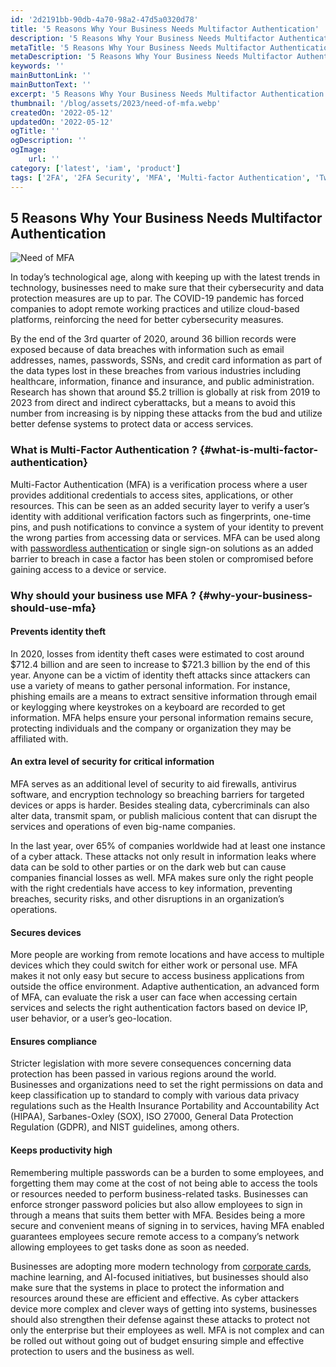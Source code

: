 ```yaml
---
id: '2d2191bb-90db-4a70-98a2-47d5a0320d78'
title: '5 Reasons Why Your Business Needs Multifactor Authentication'
description: '5 Reasons Why Your Business Needs Multifactor Authentication - Learn what is multifactor authentication and why should your business use MFA?'
metaTitle: '5 Reasons Why Your Business Needs Multifactor Authentication'
metaDescription: '5 Reasons Why Your Business Needs Multifactor Authentication - Learn what is multifactor authentication and why should your business use MFA?'
keywords: ''
mainButtonLink: ''
mainButtonText: ''
excerpt: '5 Reasons Why Your Business Needs Multifactor Authentication - Learn what is multifactor authentication and why should your business use MFA?'
thumbnail: '/blog/assets/2023/need-of-mfa.webp'
createdOn: '2022-05-12'
updatedOn: '2022-05-12'
ogTitle: ''
ogDescription: ''
ogImage:
    url: ''
category: ['latest', 'iam', 'product']
tags: ['2FA', '2FA Security', 'MFA', 'Multi-factor Authentication', 'Two Factor']
---
```


## 5 Reasons Why Your Business Needs Multifactor Authentication

![Need of MFA](/blog/assets/2023/need-of-mfa.webp)

In today’s technological age, along with keeping up with the latest trends in technology, businesses need to make sure that their cybersecurity and data protection measures are up to par. The COVID-19 pandemic has forced companies to adopt remote working practices and utilize cloud-based platforms, reinforcing the need for better cybersecurity measures.

By the end of the 3rd quarter of 2020, around 36 billion records were exposed because of data breaches with information such as email addresses, names, passwords, SSNs, and credit card information as part of the data types lost in these breaches from various industries including healthcare, information, finance and insurance, and public administration. Research has shown that around $5.2 trillion is globally at risk from 2019 to 2023 from direct and indirect cyberattacks, but a means to avoid this number from increasing is by nipping these attacks from the bud and utilize better defense systems to protect data or access services.

### What is Multi-Factor Authentication ? {#what-is-multi-factor-authentication}

Multi-Factor Authentication (MFA) is a verification process where a user provides additional credentials to access sites, applications, or other resources. This can be seen as an added security layer to verify a user’s identity with additional verification factors such as fingerprints, one-time pins, and push notifications to convince a system of your identity to prevent the wrong parties from accessing data or services. MFA can be used along with [passwordless authentication](https://blog.miniorange.com/passwordless-authentication/) or single sign-on solutions as an added barrier to breach in case a factor has been stolen or compromised before gaining access to a device or service.

### Why should your business use MFA ? {#why-your-business-should-use-mfa}

#### Prevents identity theft

In 2020, losses from identity theft cases were estimated to cost around $712.4 billion and are seen to increase to $721.3 billion by the end of this year. Anyone can be a victim of identity theft attacks since attackers can use a variety of means to gather personal information. For instance, phishing emails are a means to extract sensitive information through email or keylogging where keystrokes on a keyboard are recorded to get information. MFA helps ensure your personal information remains secure, protecting individuals and the company or organization they may be affiliated with.

#### An extra level of security for critical information

MFA serves as an additional level of security to aid firewalls, antivirus software, and encryption technology so breaching barriers for targeted devices or apps is harder. Besides stealing data, cybercriminals can also alter data, transmit spam, or publish malicious content that can disrupt the services and operations of even big-name companies.

In the last year, over 65% of companies worldwide had at least one instance of a cyber attack. These attacks not only result in information leaks where data can be sold to other parties or on the dark web but can cause companies financial losses as well. MFA makes sure only the right people with the right credentials have access to key information, preventing breaches, security risks, and other disruptions in an organization’s operations.

#### Secures devices

More people are working from remote locations and have access to multiple devices which they could switch for either work or personal use. MFA makes it not only easy but secure to access business applications from outside the office environment. Adaptive authentication, an advanced form of MFA, can evaluate the risk a user can face when accessing certain services and selects the right authentication factors based on device IP, user behavior, or a user’s geo-location.

#### Ensures compliance

Stricter legislation with more severe consequences concerning data protection has been passed in various regions around the world. Businesses and organizations need to set the right permissions on data and keep classification up to standard to comply with various data privacy regulations such as the Health Insurance Portability and Accountability Act (HIPAA), Sarbanes-Oxley (SOX), ISO 27000, General Data Protection Regulation (GDPR), and NIST guidelines, among others.

#### Keeps productivity high

Remembering multiple passwords can be a burden to some employees, and forgetting them may come at the cost of not being able to access the tools or resources needed to perform business-related tasks. Businesses can enforce stronger password policies but also allow employees to sign in through a means that suits them better with MFA. Besides being a more secure and convenient means of signing in to services, having MFA enabled guarantees employees secure remote access to a company’s network allowing employees to get tasks done as soon as needed.

Businesses are adopting more modern technology from [corporate cards](https://tryjeeves.com/), machine learning, and AI-focused initiatives, but businesses should also make sure that the systems in place to protect the information and resources around these are efficient and effective. As cyber attackers device more complex and clever ways of getting into systems, businesses should also strengthen their defense against these attacks to protect not only the enterprise but their employees as well. MFA is not complex and can be rolled out without going out of budget ensuring simple and effective protection to users and the business as well.
